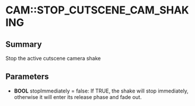 # CAM::STOP_CUTSCENE_CAM_SHAKING

## Summary
Stop the active cutscene camera shake

## Parameters
* **BOOL** stopImmediately = false: If TRUE, the shake will stop immediately, otherwise it will enter its release phase and fade out.